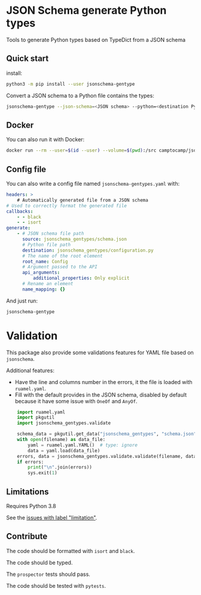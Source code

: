 # JSON Schema generate Python types

Tools to generate Python types based on TypeDict from a JSON schema

## Quick start

install:

```bash
python3 -m pip install --user jsonschema-gentype
```

Convert a JSON schema to a Python file contains the types:

```bash
jsonschema-gentype --json-schema=<JSON schema> --python=<destination Python>
```

## Docker

You can also run it with Docker:

```bash
docker run --rm --user=$(id --user) --volume=$(pwd):/src camptocamp/jsonschema-gentypes
```

## Config file

You can also write a config file named `jsonschema-gentypes.yaml` with:

```yaml
headers: >
    # Automatically generated file from a JSON schema
# Used to correctly format the generated file
callbacks:
    - - black
    - - isort
generate:
    - # JSON schema file path
      source: jsonschema_gentypes/schema.json
      # Python file path
      destination: jsonschema_gentypes/configuration.py
      # The name of the root element
      root_name: Config
      # Argument passed to the API
      api_arguments:
          additional_properties: Only explicit
      # Rename an element
      name_mapping: {}
```

And just run:

```bash
jsonschema-gentype
```

# Validation

This package also provide some validations features for YAML file based on `jsonschema`.

Additional features:

-   Have the line and columns number in the errors, it the file is loaded with `ruamel.yaml`.
-   Fill with the default provides in the JSON schema, disabled by default because it have some issue with `OneOf` and `AnyOf`.

```python
    import ruamel.yaml
    import pkgutil
    import jsonschema_gentypes.validate

    schema_data = pkgutil.get_data("jsonschema_gentypes", "schema.json")
    with open(filename) as data_file:
        yaml = ruamel.yaml.YAML()  # type: ignore
        data = yaml.load(data_file)
    errors, data = jsonschema_gentypes.validate.validate(filename, data, schema, default)
    if errors:
        print("\n".join(errors))
        sys.exit(1)
```

## Limitations

Requires Python 3.8

See the [issues with label "limitation"](https://github.com/camptocamp/jsonschema-gentypes/issues?q=is%3Aissue+is%3Aopen+label%3Alimitation).

## Contribute

The code should be formatted with `isort` and `black`.

The code should be typed.

The `prospector` tests should pass.

The code should be tested with `pytests`.
